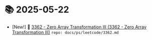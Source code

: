 # 📚 2025-05-22
- [New!] 📗 [3362 - Zero Array Transformation III (3362 - Zero Array Transformation III)](https://til.qriosity.dev/featured/ps/leetcode/3362) `repo: docs/ps/leetcode/3362.md`
